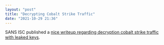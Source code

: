 ```yaml
---
layout: "post"
title: "Decrypting Cobalt Strike Traffic"
date: "2021-10-29 21:36"
---
```

SANS ISC published a [nice writeup regarding decryption cobalt strike traffic with leaked keys](https://isc.sans.edu/diary/Decrypting+Cobalt+Strike+Traffic+With+a+%22Leaked%22+Private+Key/27968).